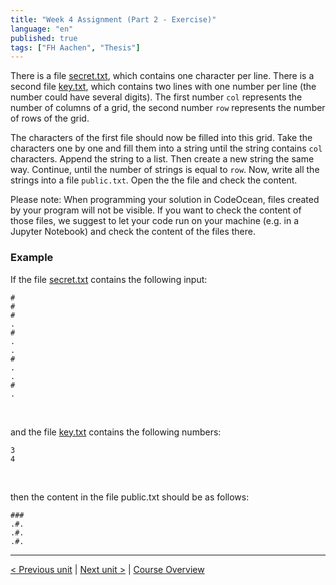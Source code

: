 ```yaml
---
title: "Week 4 Assignment (Part 2 - Exercise)"
language: "en"
published: true
tags: ["FH Aachen", "Thesis"]
---
```


There is a file [secret.txt](files/secret.txt), which contains one character per line. There is a second file [key.txt](files/key.txt), which contains two lines with one number per line (the number could have several digits). The first number ```col``` represents the number of columns of a grid, the second number ```row``` represents the number of rows of the grid.

The characters of the first file should now be filled into this grid. Take the characters one by one and fill them into a string until the string contains ```col``` characters. Append the string to a list. Then create a new string the same way. Continue, until the number of strings is equal to ```row```. Now, write all the strings into a file ```public.txt```. Open the the file and check the content.

Please note: When programming your solution in CodeOcean, files created by your program will not be visible. If you want to check the content of those files, we suggest to let your code run on your machine (e.g. in a Jupyter Notebook) and check the content of the files there.

### Example

If the file [secret.txt](files/secret.txt) contains the following input:

```Py
#
#
#
.
#
.
.
#
.
.
#
.
```

<br>

and the file [key.txt](files/key.txt) contains the following numbers:

```Py
3
4
```

<br>

then the content in the file public.txt should be as follows:

```Py
###
.#.
.#.
.#.
```

---

[< Previous unit](/teaching/python-mooc/week4_assignment_exercise_solution) | [Next unit >](/teaching/python-mooc/week4_assignment_questions) |
[Course Overview](/teaching/python-mooc)